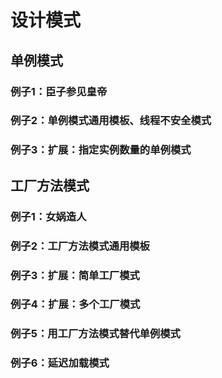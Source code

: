 # 设计模式
## 单例模式
### 例子1：臣子参见皇帝
### 例子2：单例模式通用模板、线程不安全模式
### 例子3：扩展：指定实例数量的单例模式
## 工厂方法模式
### 例子1：女娲造人
### 例子2：工厂方法模式通用模板
### 例子3：扩展：简单工厂模式
### 例子4：扩展：多个工厂模式
### 例子5：用工厂方法模式替代单例模式
### 例子6：延迟加载模式